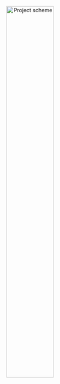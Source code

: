 <p align="center">
    <img src="https://raw.githubusercontent.com/sales-dashboard/docs/scheme-project-sales-dashboard.png" width="50%" alt="Project scheme" /></a>
</p>
